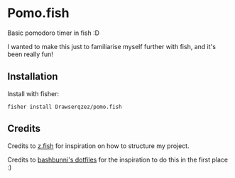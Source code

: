 # Pomo.fish

Basic pomodoro timer in fish :D

I wanted to make this just to familiarise myself further with fish, and it's been really fun!

## Installation

Install with fisher: 

` fisher install Drawserqzez/pomo.fish `

## Credits

Credits to [z.fish](https://github.com/jethrokuan/z) for inspiration on how to structure my project.

Credits to [bashbunni's dotfiles](https://github.com/bashbunni/dotfiles/blob/90b3f14be7691e06ad45b6e4f81bfe7bdefd7234/.zshrc#L41)
for the inspiration to do this in the first place :)

